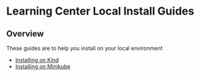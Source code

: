 # Learning Center Local Install Guides

## Overview
These guides are to help you install on your local environment

- [Installing on Kind](deploying-to-kind.md)
- [Installing on Minikube](deploying-to-minikube.md)